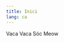 ```yaml
---
title: Inici
lang: ca
---
```


<div class="home-content">
    <span>V</span><span>a</span><span>c</span><span>a</span>
    <span>V</span><span>a</span><span>c</span><span>a</span>
    <span>S</span><span>ó</span><span>c</span> 
    <span>M</span><span>e</span><span>o</span><span>w</span>
</div>
